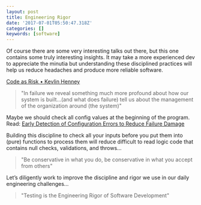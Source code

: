 ```yaml
---
layout: post
title: Engineering Rigor
date: '2017-07-01T05:50:47.318Z'
categories: []
keywords: [software]
---
```


Of course there are some very interesting talks out there, but this one contains some truly interesting insights. It may take a more experienced dev to appreciate the minutia but understanding these disciplined practices will help us reduce headaches and produce more reliable software.

[Code as Risk • Kevlin Henney](https://www.youtube.com/watch?v=YyhfK-aBo-Y)

> "In failure we reveal something much more profound about how our system is built…(and what does failure) tell us about the management of the organization around (the system)"

Maybe we should check all config values at the beginning of the program. Read: [Early Detection of Configuration Errors to Reduce Failure Damage](https://www.usenix.org/system/files/conference/osdi16/osdi16-xu.pdf)

Building this discipline to check all your inputs before you put them into (pure) functions to process them will reduce difficult to read logic code that contains null checks, validations, and throws…

> "Be conservative in what you do, be conservative in what you accept from others"

Let’s diligently work to improve the discipline and rigor we use in our daily engineering challenges…

> "Testing is the Engineering Rigor of Software Development"